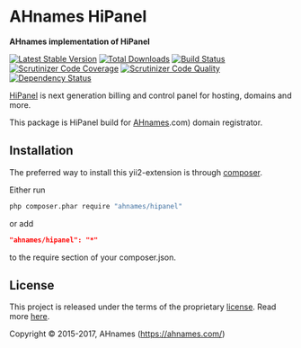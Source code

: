 # AHnames HiPanel

**AHnames implementation of HiPanel**

[![Latest Stable Version](https://poser.pugx.org/ahnames/hipanel/v/stable)](https://packagist.org/packages/ahnames/hipanel)
[![Total Downloads](https://poser.pugx.org/ahnames/hipanel/downloads)](https://packagist.org/packages/ahnames/hipanel)
[![Build Status](https://img.shields.io/travis/ahnames/hipanel.svg)](https://travis-ci.org/ahnames/hipanel)
[![Scrutinizer Code Coverage](https://img.shields.io/scrutinizer/coverage/g/ahnames/hipanel.svg)](https://scrutinizer-ci.com/g/ahnames/hipanel/)
[![Scrutinizer Code Quality](https://img.shields.io/scrutinizer/g/ahnames/hipanel.svg)](https://scrutinizer-ci.com/g/ahnames/hipanel/)
[![Dependency Status](https://www.versioneye.com/php/ahnames:hipanel/dev-master/badge.svg)](https://www.versioneye.com/php/ahnames:hipanel/dev-master)

[HiPanel] is next generation billing and control panel for hosting, domains and more.

This package is HiPanel build for [AHnames].com) domain registrator.

[HiPanel]: https://hipanel.com/
[AHnames]: https://ahnames.com/

## Installation

The preferred way to install this yii2-extension is through [composer](http://getcomposer.org/download/).

Either run

```sh
php composer.phar require "ahnames/hipanel"
```

or add

```json
"ahnames/hipanel": "*"
```

to the require section of your composer.json.

## License

This project is released under the terms of the proprietary [license](LICENSE).
Read more [here](https://en.wikipedia.org/wiki/Proprietary_software).

Copyright © 2015-2017, AHnames (https://ahnames.com/)
